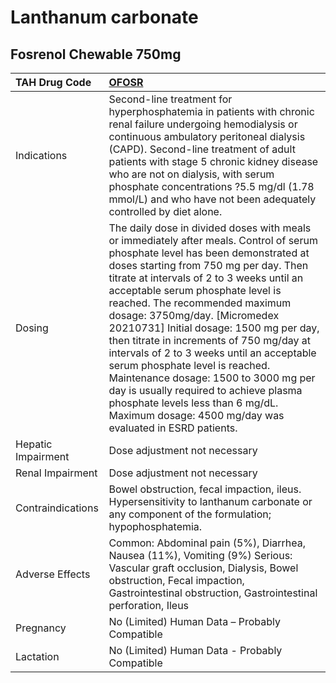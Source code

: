 # Lanthanum carbonate

## Fosrenol Chewable 750mg

| TAH Drug Code      | [OFOSR](https://www.tahsda.org.tw/drugs/hissearch.php?drug_code=OFOSR)                                                                                                                                                                                                                                                                                                                                                                                                                                                                                                                                                                                                                |
|:-------------------|:--------------------------------------------------------------------------------------------------------------------------------------------------------------------------------------------------------------------------------------------------------------------------------------------------------------------------------------------------------------------------------------------------------------------------------------------------------------------------------------------------------------------------------------------------------------------------------------------------------------------------------------------------------------------------------------|
| Indications        | Second-line treatment for hyperphosphatemia in patients with chronic renal failure undergoing hemodialysis or continuous ambulatory peritoneal dialysis (CAPD). Second-line treatment of adult patients with stage 5 chronic kidney disease who are not on dialysis, with serum phosphate concentrations ?5.5 mg/dl (1.78 mmol/L) and who have not been adequately controlled by diet alone.                                                                                                                                                                                                                                                                                          |
| Dosing             | The daily dose in divided doses with meals or immediately after meals. Control of serum phosphate level has been demonstrated at doses starting from 750 mg per day. Then titrate at intervals of 2 to 3 weeks until an acceptable serum phosphate level is reached. The recommended maximum dosage: 3750mg/day. [Micromedex 20210731] Initial dosage: 1500 mg per day, then titrate in increments of 750 mg/day at intervals of 2 to 3 weeks until an acceptable serum phosphate level is reached. Maintenance dosage: 1500 to 3000 mg per day is usually required to achieve plasma phosphate levels less than 6 mg/dL. Maximum dosage: 4500 mg/day was evaluated in ESRD patients. |
| Hepatic Impairment | Dose adjustment not necessary                                                                                                                                                                                                                                                                                                                                                                                                                                                                                                                                                                                                                                                         |
| Renal Impairment   | Dose adjustment not necessary                                                                                                                                                                                                                                                                                                                                                                                                                                                                                                                                                                                                                                                         |
| Contraindications  | Bowel obstruction, fecal impaction, ileus. Hypersensitivity to lanthanum carbonate or any component of the formulation; hypophosphatemia.                                                                                                                                                                                                                                                                                                                                                                                                                                                                                                                                             |
| Adverse Effects    | Common: Abdominal pain (5%), Diarrhea, Nausea (11%), Vomiting (9%) Serious: Vascular graft occlusion, Dialysis, Bowel obstruction, Fecal impaction, Gastrointestinal obstruction, Gastrointestinal perforation, Ileus                                                                                                                                                                                                                                                                                                                                                                                                                                                                 |
| Pregnancy          | No (Limited) Human Data – Probably Compatible                                                                                                                                                                                                                                                                                                                                                                                                                                                                                                                                                                                                                                         |
| Lactation          | No (Limited) Human Data - Probably Compatible                                                                                                                                                                                                                                                                                                                                                                                                                                                                                                                                                                                                                                         |

